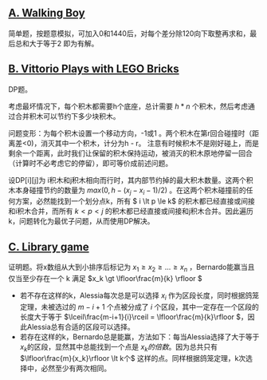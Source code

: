 ## [A. Walking Boy](https://codeforces.com/contest/1776/problem/A)

简单题，按题意模拟，可加入0和1440后，对每个差分除120向下取整再求和，最后总和大于等于2 即为有解。

## [B. Vittorio Plays with LEGO Bricks](https://codeforces.com/contest/1776/problem/B)

DP题。

考虑最坏情况下，每个积木都需要h个底座，总计需要 $h*n$ 个积木，然后考虑通过合并积木可以节约下多少块积木。

问题变形：为每个积木设置一个移动方向，-1或1 。两个积木在第r回合碰撞时（距离差<0)，消灭其中一个积木，计分为h - r。 注意有时候积木不是刚好碰上，而是剩余一个距离，此时我们让保留的积木保持运动，被消灭的积木原地停留一回合（计算时不必考虑它的停留），即可等价成前述问题。

设DP[i][j]为 i积木和j积木相向而行时，其内部节约掉的最大积木数量。这两个积木本身碰撞节约的数量为 $max(0, h - (x_j-x_i-1)/2)$ 。在这两个积木碰撞前的任何方案，必然能找到一个划分点k，所有 $ i \lt p \le k$ 的积木都已经直接或间接和i积木合并，而所有 $k \lt p \lt j$ 的积木都已经直接或间接和j积木合并。因此遍历k，问题转化为最优子问题，从而使用DP解决。

## [C. Library game](https://codeforces.com/contest/1776/problem/C)

证明题。将x数组从大到小排序后标记为 $x_1 \ge x_2 \ge ... \ge x_n$ ，Bernardo能赢当且仅当至少存在一个 k 满足 $x_k \gt \lfloor\frac{m}{k} \rfloor $

* 若不存在这样的k，Alessia每次总是可以选择 $x_i$ 作为区段长度，同时根据鸽笼定理，未被选过的 $m-i+1$ 个点被分成了 $i$ 个区段，其中一定存在一个区段的长度大于等于 $\lceil\frac{m-i+1}{i}\rceil = \lfloor\frac{m}{k}\rfloor $，因此Alessia总有合适的区段可以选择。
* 若存在这样的k，Bernardo总是能赢，方法如下：每当Alessia选择了大于等于$x_k$的区段，显然其中总能找到一个点是 $x_k的倍数$。因为总共只有 $\lfloor\frac{m}{x_k}\rfloor \lt k个$  这样的点。同样根据鸽笼定理，k次选择中，必然至少有两次相同。